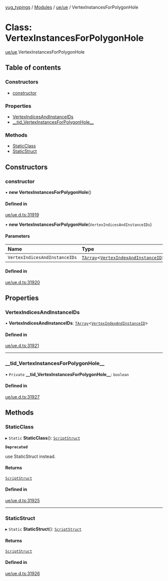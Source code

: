 [yug_typings](../README.md) / [Modules](../modules.md) / [ue/ue](../modules/ue_ue.md) / VertexInstancesForPolygonHole

# Class: VertexInstancesForPolygonHole

[ue/ue](../modules/ue_ue.md).VertexInstancesForPolygonHole

## Table of contents

### Constructors

- [constructor](ue_ue.VertexInstancesForPolygonHole.md#constructor)

### Properties

- [VertexIndicesAndInstanceIDs](ue_ue.VertexInstancesForPolygonHole.md#vertexindicesandinstanceids)
- [\_\_tid\_VertexInstancesForPolygonHole\_\_](ue_ue.VertexInstancesForPolygonHole.md#__tid_vertexinstancesforpolygonhole__)

### Methods

- [StaticClass](ue_ue.VertexInstancesForPolygonHole.md#staticclass)
- [StaticStruct](ue_ue.VertexInstancesForPolygonHole.md#staticstruct)

## Constructors

### constructor

• **new VertexInstancesForPolygonHole**()

#### Defined in

[ue/ue.d.ts:31919](https://github.com/YugMetaverse/yug_typings/blob/25cad34/ue/ue.d.ts#L31919)

• **new VertexInstancesForPolygonHole**(`VertexIndicesAndInstanceIDs`)

#### Parameters

| Name | Type |
| :------ | :------ |
| `VertexIndicesAndInstanceIDs` | [`TArray`](../interfaces/ue_puerts.TArray.md)<[`VertexIndexAndInstanceID`](ue_ue.VertexIndexAndInstanceID.md)\> |

#### Defined in

[ue/ue.d.ts:31920](https://github.com/YugMetaverse/yug_typings/blob/25cad34/ue/ue.d.ts#L31920)

## Properties

### VertexIndicesAndInstanceIDs

• **VertexIndicesAndInstanceIDs**: [`TArray`](../interfaces/ue_puerts.TArray.md)<[`VertexIndexAndInstanceID`](ue_ue.VertexIndexAndInstanceID.md)\>

#### Defined in

[ue/ue.d.ts:31921](https://github.com/YugMetaverse/yug_typings/blob/25cad34/ue/ue.d.ts#L31921)

___

### \_\_tid\_VertexInstancesForPolygonHole\_\_

• `Private` **\_\_tid\_VertexInstancesForPolygonHole\_\_**: `boolean`

#### Defined in

[ue/ue.d.ts:31927](https://github.com/YugMetaverse/yug_typings/blob/25cad34/ue/ue.d.ts#L31927)

## Methods

### StaticClass

▸ `Static` **StaticClass**(): [`ScriptStruct`](ue_ue.ScriptStruct.md)

**`Deprecated`**

use StaticStruct instead.

#### Returns

[`ScriptStruct`](ue_ue.ScriptStruct.md)

#### Defined in

[ue/ue.d.ts:31925](https://github.com/YugMetaverse/yug_typings/blob/25cad34/ue/ue.d.ts#L31925)

___

### StaticStruct

▸ `Static` **StaticStruct**(): [`ScriptStruct`](ue_ue.ScriptStruct.md)

#### Returns

[`ScriptStruct`](ue_ue.ScriptStruct.md)

#### Defined in

[ue/ue.d.ts:31926](https://github.com/YugMetaverse/yug_typings/blob/25cad34/ue/ue.d.ts#L31926)
